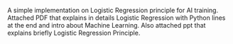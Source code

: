 A simple implementation on Logistic Regression principle for AI training.
Attached PDF that explains in details Logistic Regression with Python lines at the end and intro about Machine Learning.
Also attached ppt that explains briefly Logistic Regression Principle.
